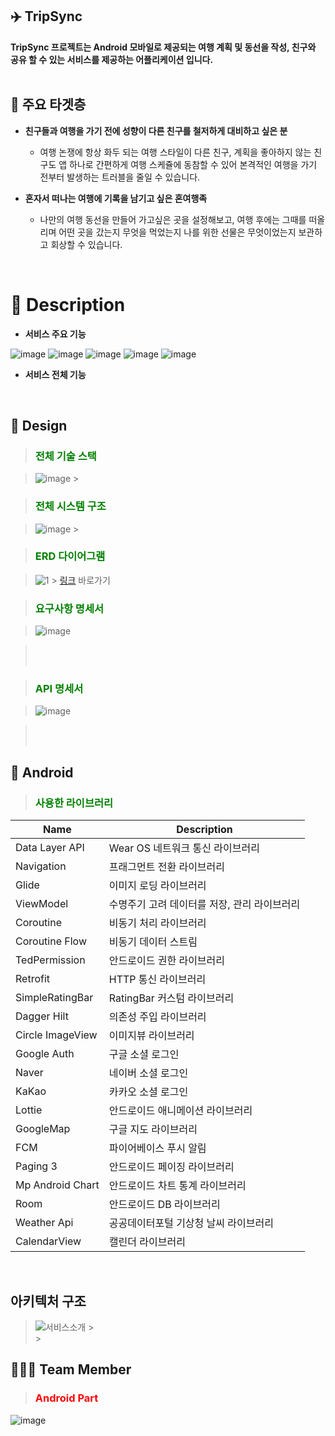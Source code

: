 ## ✈️ TripSync

**TripSync 프로젝트는 Android 모바일로 제공되는 여행 계획 및 동선을 작성, 친구와 공유 할 수 있는 서비스를 제공하는 어플리케이션 입니다.**
<br/>
<br/>

## 🤵 주요 타겟층

- **친구들과 여행을 가기 전에 성향이 다른 친구를 철저하게 대비하고 싶은 분**
	-  여행 논쟁에 항상 화두 되는 여행 스타일이 다른 친구, 계획을 좋아하지 않는 친구도 앱 하나로 간편하게 여행 스케쥴에 동참할 수 있어 본격적인 여행을 가기 전부터 발생하는 트러블을 줄일 수 있습니다.

- **혼자서 떠나는 여행에 기록을 남기고 싶은 혼여행족**
	- 나만의 여행 동선을 만들어 가고싶은 곳을 설정해보고, 여행 후에는 그때를 떠올리며 어떤 곳을 갔는지 무엇을 먹었는지 나를 위한 선물은 무엇이었는지 보관하고 회상할 수 있습니다.
<br/>

# 📃 Description

- **서비스 주요 기능**

![image](https://github.com/NBCAndroid15/TripSync/assets/138543028/9fca23cb-c7ed-4df4-a3cf-836462cdf0bb)
![image](https://github.com/NBCAndroid15/TripSync/assets/138543028/89b21a25-1a88-4752-9289-ac19123377cf)
![image](https://github.com/NBCAndroid15/TripSync/assets/138543028/e6257db2-6111-4e95-8624-b35f69a8c306)
![image](https://github.com/NBCAndroid15/TripSync/assets/138543028/fd611715-0d91-4b73-86ef-e4b7d5af34aa)
![image](https://github.com/NBCAndroid15/TripSync/assets/138543028/c3107969-8563-4506-8979-f184de00e2cd)

- **서비스 전체 기능**


<br/>

## 📝 Design

> <h3><font color="green">전체 기술 스택</font></h3>

> ![image](./img/6.전체기술스택.png) > <br/>

> <h3><font color="green">전체 시스템 구조</font></h3>

> ![image](./img/7.전체시스템구조.png) > <br/>

> <h3><font color="green">ERD 다이어그램</font></h3>

> ![1](./img/8.ERD다이어그램.png) > [링크](https://www.erdcloud.com/d/uoAsmnv3gyCugnxno) 바로가기
> <br/>

> <h3><font color="green">요구사항 명세서</font></h3>

> ![image](./img/9.요구사항명세서.gif) <br/>

> <br/>
> <br/>

> <h3><font color="green">API 명세서</font></h3>

> ![image](./img/10.API명세서.gif) <br/>

> <br/>
> <br/>

## 📱 Android

> <h3><font color="green">사용한 라이브러리</font></h3>

| Name             | Description                                  |
| ---------------- | -------------------------------------------- |
| Data Layer API   | Wear OS 네트워크 통신 라이브러리             |
| Navigation       | 프래그먼트 전환 라이브러리                   |
| Glide            | 이미지 로딩 라이브러리                       |
| ViewModel        | 수명주기 고려 데이터를 저장, 관리 라이브러리 |
| Coroutine        | 비동기 처리 라이브러리                       |
| Coroutine Flow   | 비동기 데이터 스트림                         |
| TedPermission    | 안드로이드 권한 라이브러리                   |
| Retrofit         | HTTP 통신 라이브러리                         |
| SimpleRatingBar  | RatingBar 커스텀 라이브러리                  |
| Dagger Hilt      | 의존성 주입 라이브러리                       |
| Circle ImageView | 이미지뷰 라이브러리                          |
| Google Auth      | 구글 소셜 로그인                             |
| Naver            | 네이버 소셜 로그인                           |
| KaKao            | 카카오 소셜 로그인                           |
| Lottie           | 안드로이드 애니메이션 라이브러리             |
| GoogleMap        | 구글 지도 라이브러리                         |
| FCM              | 파이어베이스 푸시 알림                       |
| Paging 3         | 안드로이드 페이징 라이브러리                 |
| Mp Android Chart | 안드로이드 차트 통계 라이브러리              |
| Room             | 안드로이드 DB 라이브러리                     |
| Weather Api      | 공공데이터포털 기상청 날씨 라이브러리        |
| CalendarView     | 캘린더 라이브러리                            |

<br/>

## 아키텍처 구조
> ![서비스소개](./img/11.아키텍처구조.png) > <br/> > <br/>

## 👨‍👦‍👦 Team Member

> <h3><font color="red">Android Part</font></h3>

![image](./img/14.팀원역할1.png)

